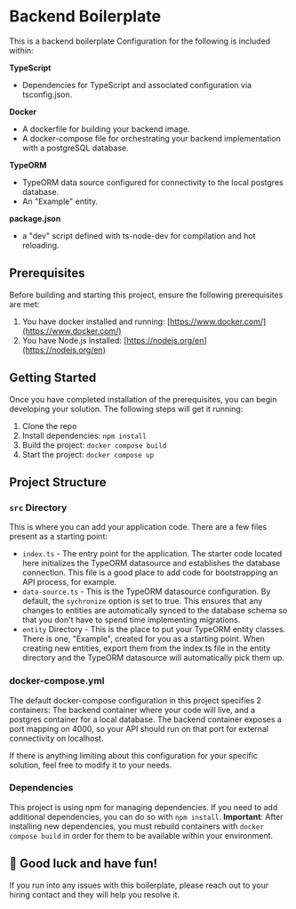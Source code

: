 # Backend Boilerplate
This is a backend boilerplate
Configuration for the following is included within:

**TypeScript**

- Dependencies for TypeScript and associated configuration via tsconfig.json.

**Docker**

- A dockerfile for building your backend image.
- A docker-compose file for orchestrating your backend implementation with a postgreSQL database.

**TypeORM**

- TypeORM data source configured for connectivity to the local postgres database.
- An "Example" entity.

**package.json**

- a "dev" script defined with ts-node-dev for compilation and hot reloading.

## Prerequisites

Before building and starting this project, ensure the following prerequisites are met:

1. You have docker installed and running: [https://www.docker.com/](https://www.docker.com/)
2. You have Node.js installed: [https://nodejs.org/en](https://nodejs.org/en)

## Getting Started

Once you have completed installation of the prerequisites, you can begin developing your solution. The following steps will get it running:

1. Clone the repo
2. Install dependencies: `npm install`
3. Build the project: `docker compose build`
4. Start the project: `docker compose up`

## Project Structure

### `src` Directory

This is where you can add your application code. There are a few files present as a starting point:

- `index.ts` - The entry point for the application. The starter code located here initializes the TypeORM datasource and establishes the database connection. This file is a good place to add code for bootstrapping an API process, for example.
- `data-source.ts` - This is the TypeORM datasource configuration. By default, the `sychronize` option is set to true. This ensures that any changes to entities are automatically synced to the database schema so that you don't have to spend time implementing migrations.
- `entity` Directory - This is the place to put your TypeORM entity classes. There is one, "Example", created for you as a starting point. When creating new entities, export them from the index.ts file in the entity directory and the TypeORM datasource will automatically pick them up.

### docker-compose.yml

The default docker-compose configuration in this project specifies 2 containers: The backend container where your code will live, and a postgres container for a local database. The backend container exposes a port mapping on 4000, so your API should run on that port for external connectivity on localhost.

If there is anything limiting about this configuration for your specific solution, feel free to modify it to your needs.

### Dependencies

This project is using npm for managing dependencies. If you need to add additional dependencies, you can do so with `npm install`. **Important**: After installing new dependencies, you must rebuild containers with `docker compose build` in order for them to be available within your environment.


## 🚀 Good luck and have fun!

If you run into any issues with this boilerplate, please reach out to your hiring contact and they will help you resolve it.
